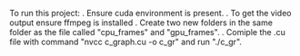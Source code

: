 To run this project: 
. Ensure cuda environment is present.
. To get the video output ensure ffmpeg is installed
. Create two new folders in the same folder as the file called "cpu_frames" and "gpu_frames".
. Comiple the .cu file with command "nvcc c_graph.cu -o c_gr" and run "./c_gr".
